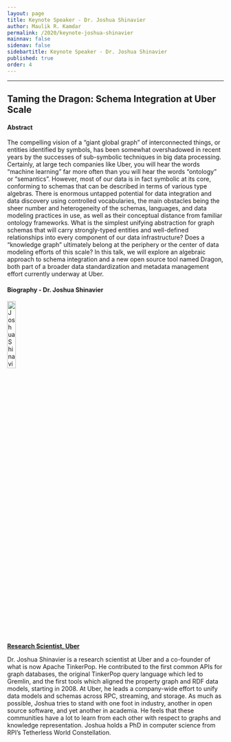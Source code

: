 ```yaml
---
layout: page
title: Keynote Speaker - Dr. Joshua Shinavier
author: Maulik R. Kamdar
permalink: /2020/keynote-joshua-shinavier
mainnav: false
sidenav: false
sidebartitle: Keynote Speaker - Dr. Joshua Shinavier
published: true
order: 4
---
```


----------------------------------------------------------------

## **Taming the Dragon: Schema Integration at Uber Scale**

#### **Abstract**

The compelling vision of a “giant global graph” of interconnected things, or entities identified by symbols, has been somewhat overshadowed in recent years by the successes of sub-symbolic techniques in big data processing. Certainly, at large tech companies like Uber, you will hear the words “machine learning” far more often than you will hear the words “ontology” or “semantics”. However, most of our data is in fact symbolic at its core, conforming to schemas that can be described in terms of various type algebras. There is enormous untapped potential for data integration and data discovery using controlled vocabularies, the main obstacles being the sheer number and heterogeneity of the schemas, languages, and data modeling practices in use, as well as their conceptual distance from familiar ontology frameworks. What is the simplest unifying abstraction for graph schemas that will carry strongly-typed entities and well-defined relationships into every component of our data infrastructure? Does a “knowledge graph” ultimately belong at the periphery or the center of data modeling efforts of this scale? In this talk, we will explore an algebraic approach to schema integration and a new open source tool named Dragon, both part of a broader data standardization and metadata management effort currently underway at Uber.

#### **Biography - Dr. Joshua Shinavier**

[<img src="https://us2ts.org/images/joshua-shinavier.png" alt="Joshua Shinavier" width="20%">](https://www.linkedin.com/in/joshuashinavier/)

[**Research Scientist, Uber**](https://www.linkedin.com/in/joshuashinavier/)

Dr. Joshua Shinavier is a research scientist at Uber and a co-founder of what is now Apache TinkerPop. He contributed to the first common APIs for graph databases, the original TinkerPop query language which led to Gremlin, and the first tools which aligned the property graph and RDF data models, starting in 2008. At Uber, he leads a company-wide effort to unify data models and schemas across RPC, streaming, and storage. As much as possible, Joshua tries to stand with one foot in industry, another in open source software, and yet another in academia. He feels that these communities have a lot to learn from each other with respect to graphs and knowledge representation. Joshua holds a PhD in computer science from RPI’s Tetherless World Constellation.